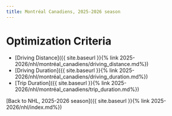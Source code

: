 ```yaml
---
title: Montréal Canadiens, 2025-2026 season
---
```


# Optimization Criteria
- [Driving Distance]({{ site.baseurl }}{% link 2025-2026/nhl/montréal_canadiens/driving_distance.md%})
- [Driving Duration]({{ site.baseurl }}{% link 2025-2026/nhl/montréal_canadiens/driving_duration.md%})
- [Trip Duration]({{ site.baseurl }}{% link 2025-2026/nhl/montréal_canadiens/trip_duration.md%})

[Back to NHL, 2025-2026 season]({{ site.baseurl }}{% link 2025-2026/nhl/index.md%})
